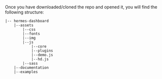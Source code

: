 Once you have downloaded/cloned the repo and opened it, you will find the following structure:

```
|-- hermes-dashboard
	|--assets
		|--css
		|--fonts
		|--img
		|--js
			|--core
			|--plugins
			|--demo.js
			|--hd.js
		|--sass
	|--documentation
	|--examples

```